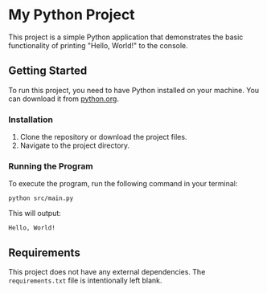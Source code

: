 # My Python Project

This project is a simple Python application that demonstrates the basic functionality of printing "Hello, World!" to the console.

## Getting Started

To run this project, you need to have Python installed on your machine. You can download it from [python.org](https://www.python.org/downloads/).

### Installation

1. Clone the repository or download the project files.
2. Navigate to the project directory.

### Running the Program

To execute the program, run the following command in your terminal:

```
python src/main.py
```

This will output:

```
Hello, World!
```

## Requirements

This project does not have any external dependencies. The `requirements.txt` file is intentionally left blank.